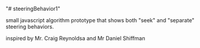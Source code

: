 "# steeringBehavior1" 
<p>small javascript algorithm prototype that shows both "seek" and "separate" steering behaviors. <p/>
<p>inspired by Mr. Craig Reynoldsa  and Mr Daniel Shiffman<p/>

